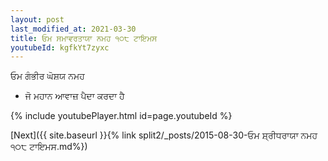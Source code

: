 ```yaml
---
layout: post
last_modified_at: 2021-03-30
title: ਓਮ ਸਮਾਵਰਤਾਯਾ ਨਮਹ ੧੦੮ ਟਾਇਮਸ
youtubeId: kgfkYt7zyxc
---
```

 
 
 ਓਮ ਗੰਭੀਰ ਘੋਸ਼ਯ ਨਮਹ  
 
 -  ਜੋ ਮਹਾਨ ਆਵਾਜ਼ ਪੈਦਾ ਕਰਦਾ ਹੈ 
 
  
 
  
 
 
 
 
 
 


{% include youtubePlayer.html id=page.youtubeId %}
 
[Next]({{ site.baseurl }}{% link  split2/_posts/2015-08-30-ਓਮ ਸ਼੍ਰੀਧਰਾਯਾ ਨਮਹ ੧੦੮ ਟਾਇਮਸ.md%})
 
